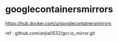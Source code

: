 # googlecontainersmirrors
https://hub.docker.com/u/googlecontainersmirrors

ref : github.com/anjia0532/gcr.io_mirror.git
